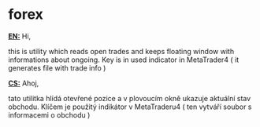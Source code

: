 # forex

<b><u>EN:</u></b>
Hi,

this is utility which reads open trades and keeps floating window with informations about ongoing.
Key is in used indicator in MetaTrader4 ( it generates file with trade info )

<b><u>CS:</u></b>
Ahoj,

tato utilitka hlídá otevřené pozice a v plovoucím okně ukazuje aktuální stav obchodu.
Klíčem je použitý indikátor v MetaTraderu4 ( ten vytváří soubor s informacemi o obchodu )
